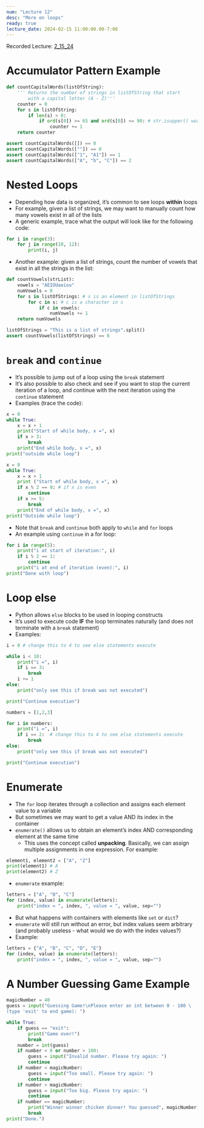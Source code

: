 ```yaml
---
num: "Lecture 12"
desc: "More on loops"
ready: true
lecture_date: 2024-02-15 11:00:00.00-7:00
---
```


Recorded Lecture: [2_15_24](https://drive.google.com/file/d/1mRwpufpu2iyT7XA3Ixpgz33uc9DACTTN/view?usp=drive_link)

# Accumulator Pattern Example

```python
def countCapitalWords(listOfString):
	''' Returns the number of strings in listOfString that start
		with a capital letter (A - Z)'''
	counter = 0
	for s in listOfString:
		if len(s) > 0:
			if ord(s[0]) >= 65 and ord(s[0]) <= 90: # str.isupper() works too
				counter += 1
	return counter

assert countCapitalWords([]) == 0
assert countCapitalWords([""]) == 0
assert countCapitalWords(["1", "A1"]) == 1
assert countCapitalWords(["A", "b", "C"]) == 2
```

# Nested Loops

* Depending how data is organized, it’s common to see loops **within** loops
* For example, given a list of strings, we may want to manually count how many vowels exist in all of the lists
* A generic example, trace what the output will look like for the following code:

```python
for i in range(3):
	for j in range(10, 12):
		print(i, j)
```

* Another example: given a list of strings, count the number of vowels that exist in all the strings in the list:

```python
def countVowels(strList):
	vowels = "AEIOUaeiou"
	numVowels = 0
	for s in listOfStrings: # s is an element in listOfStrings
		for c in s: # c is a character in s
			if c in vowels:
				numVowels += 1
	return numVowels

listOfStrings = "This is a list of strings".split()
assert countVowels(listOfStrings) == 6
```

# `break` and `continue`

* It’s possible to jump out of a loop using the `break` statement
* It’s also possible to also check and see if you want to stop the current iteration of a loop, and continue with the next iteration using the `continue` statement
* Examples (trace the code):

```python
x = 0
while True:
	x = x + 1
	print("Start of while body, x =", x)
	if x > 3:
		break
	print("End while body, x =", x)
print("outside while loop")
```

```python
x = 0
while True:
	x = x + 1
	print ("Start of while body, x =", x)
	if x % 2 == 0: # if x is even
		continue
	if x >= 5:
		break
	print("End of while body, x =", x)
print("Outside while loop")
```

* Note that `break` and `continue` both apply to `while` and `for` loops
* An example using `continue` in a for loop:

```python
for i in range(5):
	print("i at start of iteration:", i)
	if i % 2 == 1:
		continue
	print("i at end of iteration (even):", i)
print("Done with loop")
```

# Loop else

* Python allows `else` blocks to be used in looping constructs
* It’s used to execute code **IF** the loop terminates naturally (and does not terminate with a `break` statement)
* Examples:

```python
i = 0 # change this to 4 to see else statements execute

while i < 10:
	print("i =", i)
	if i == 3:
		break
	i += 1
else:
	print("only see this if break was not executed")

print("Continue execution")
```

```python
numbers = [1,2,3]

for i in numbers:
	print("i =", i)
	if i == 2: 	# change this to 4 to see else statements execute
		break
else:
	print("only see this if break was not executed")

print("Continue execution")
```

# Enumerate

* The `for` loop iterates through a collection and assigns each element value to a variable
* But sometimes we may want to get a value AND its index in the container
* `enumerate()` allows us to obtain an element’s index AND corresponding element at the same time
	* This uses the concept called **unpacking**. Basically, we can assign multiple assignments in one expression. For example:

```python
element1, element2 = ["A", "Z"]
print(element1) # A
print(element2) # Z
```

* `enumerate` example:

```python
letters = ["A", "B", "C"]
for (index, value) in enumerate(letters):
	print("index = ", index, ", value = ", value, sep="")
```

* But what happens with containers with elements like `set` or `dict`?
* `enumerate` will still run without an error, but index values seem arbitrary (and probably useless - what would we do with the index values?)
* Example:

```python
letters = {"A", "B", "C", "D", "E"}
for (index, value) in enumerate(letters):
	print("index = ", index, ", value = ", value, sep="")
```

# A Number Guessing Game Example

```python
magicNumber = 40
guess = input("Guessing Game!\nPlease enter an int between 0 - 100 \
(type 'exit' to end game): ")

while True:
	if guess == "exit":
		print("Game over!")
		break
	number = int(guess)
	if number < 0 or number > 100:
		guess = input("Invalid number. Please try again: ")
		continue
	if number < magicNumber:
		guess = input("Too small. Please try again: ")
		continue
	if number > magicNumber:
		guess = input("Too big. Please try again: ")
		continue
	if number == magicNumber:
		print("Winner winner chicken dinner! You guessed", magicNumber)
		break
print("Done.")
```
